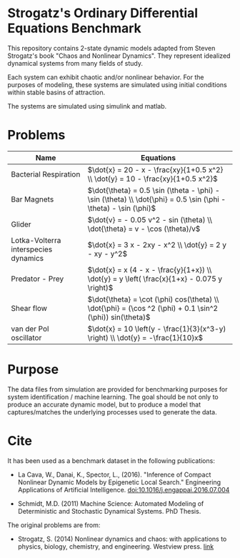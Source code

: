Strogatz's Ordinary Differential Equations Benchmark 
===

This repository contains 2-state dynamic models adapted from Steven Strogatz's book "Chaos and Nonlinear Dynamics". They represent idealized dynamical systems from many fields of study. 

Each system can exhibit chaotic and/or nonlinear behavior. For the purposes of modeling, these systems are simulated using initial conditions within stable basins of attraction. 

The systems are simulated using simulink and matlab. 

Problems
===

Name | Equations
----------- | ---------
Bacterial Respiration | $\dot{x} = 20 - x - \frac{xy}{1+0.5 x^2} \\ \dot{y} = 10 - \frac{xy}{1+0.5 x^2}$
Bar Magnets | $\dot{\theta} = 0.5 \sin (\theta - \phi) - \sin (\theta) \\ \dot{\phi} = 0.5 \sin (\phi - \theta) - \sin (\phi)$
Glider | $\dot{v} = - 0.05 v^2 - sin (\theta) \\ \dot{\theta} = v - \cos (\theta)/v$
Lotka-Volterra interspecies dynamics | $\dot{x} = 3 x - 2xy - x^2 \\ \dot{y} = 2 y - xy - y^2$
Predator - Prey | $\dot{x} = x (4 - x - \frac{y}{1+x}) \\ \dot{y} = y \left( \frac{x}{1+x} - 0.075 y \right)$
Shear flow | $\dot{\theta} = \cot (\phi) cos(\theta) \\ \dot{\phi} = (\cos ^2 (\phi) + 0.1 \sin^2 (\phi)) sin(\theta)$
van der Pol oscillator | $\dot{x} = 10 \left(y - \frac{1}{3}(x^3-y) \right) \\ \dot{y} = -\frac{1}{10}x$


Purpose
===
The data files from simulation are provided for benchmarking purposes for system identification / machine learning. The goal should be not only to produce an accurate dynamic model, but to produce a model that captures/matches the underlying processes used to generate the data. 


Cite
===

It has been used as a benchmark dataset in the following publications:
 
 - La Cava, W., Danai, K., Spector, L., (2016). "Inference of Compact Nonlinear Dynamic Models by Epigenetic Local Search." Engineering Applications of Artificial Intelligence. [doi:10.1016/j.engappai.2016.07.004](http://authors.elsevier.com/a/1TVk33OWJ8hFJk)

 - Schmidt, M.D. (2011) Machine Science: Automated Modeling of Deterministic and Stochastic Dynamical Systems. PhD Thesis.

The original problems are from:

 - Strogatz, S. (2014) Nonlinear dynamics and chaos: with applications to physics, biology, chemistry, and engineering. Westview press. [link](http://www.stevenstrogatz.com/books/nonlinear-dynamics-and-chaos-with-applications-to-physics-biology-chemistry-and-engineering) 
